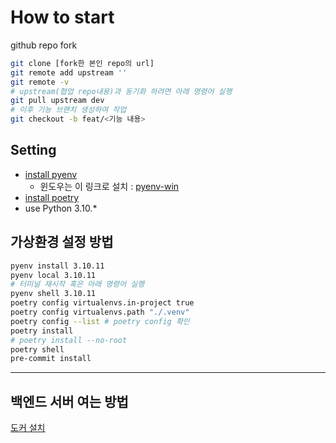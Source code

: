 # How to start

github repo fork
```sh
git clone [fork한 본인 repo의 url]
git remote add upstream ''
git remote -v
# upstream(협업 repo내용)과 동기화 하려면 아래 명령어 실행
git pull upstream dev
# 이후 기능 브랜치 생성하여 작업
git checkout -b feat/<기능 내용>
```

## Setting
- [install pyenv](https://github.com/pyenv/pyenv)
  - 윈도우는 이 링크로 설치 : [pyenv-win](https://github.com/pyenv-win/pyenv-win)
- [install poetry](https://python-poetry.org/docs/)
- use Python 3.10.*

## 가상환경 설정 방법
```sh
pyenv install 3.10.11
pyenv local 3.10.11
# 터미널 재시작 혹은 아래 명령어 실행
pyenv shell 3.10.11
poetry config virtualenvs.in-project true
poetry config virtualenvs.path "./.venv"
poetry config --list # poetry config 확인
poetry install
# poetry install --no-root
poetry shell
pre-commit install
```
---

## 백엔드 서버 여는 방법

[도커 설치](https://www.docker.com/products/docker-desktop/)
